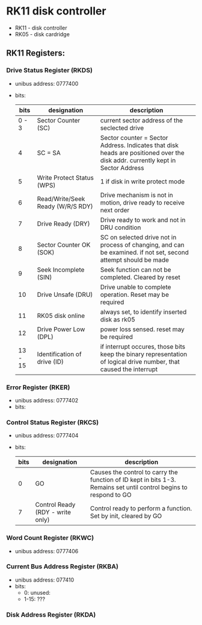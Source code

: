 # RK11 disk controller
* RK11 - disk controller
* RK05 - disk cardridge

## RK11 Registers:

### Drive Status Register (RKDS)
* unibus address: 0777400
* bits:

    |bits|designation|description|
    |----|-----------|-----------|
    |0 - 3 | Sector Counter (SC)|current sector address of the seclected drive|
    | 4 | SC = SA | Sector counter = Sector Address. Indicates that disk heads are positioned over the disk addr. currently kept in Sector Address|
    | 5 | Write Protect Status (WPS) | 1  if disk in write protect mode|
    | 6 | Read/Write/Seek Ready (W/R/S RDY)|Drive mechanism is not in motion, drive ready to receive next order|
    | 7 | Drive Ready (DRY) | Drive ready to work and not in DRU condition|
    | 8 | Sector Counter OK (SOK) | SC on selected drive not in process of changing, and can be examined. if not set, second attempt should be made|
    | 9 | Seek Incomplete (SIN) | Seek function can not be completed. Cleared by reset|
    | 10| Drive Unsafe (DRU) | Drive unable to complete operation. Reset may be required |
    | 11| RK05 disk online | always set, to identify inserted disk as rk05|
    | 12| Drive Power Low (DPL)| power loss sensed. reset may be required|
    | 13 - 15| Identification of drive (ID) | if interrupt occures, those bits keep the binary representation of logical drive number, that caused the interrupt|

        

### Error Register (RKER)
* unibus address: 0777402
* bits:

### Control Status Register (RKCS)
* unibus address: 0777404
* bits:

    |bits|designation|description|
    |----|-----------|-----------|
    | 0  | GO | Causes the control to carry the function of ID kept in bits 1-3. Remains set until control begins to respond to GO|
    | 7  | Control Ready (RDY - write only)| Control ready to perform a function. Set by init, cleared by GO|

### Word Count Register (RKWC)
* unibus address: 0777406

### Current Bus Address Register (RKBA)
* unibus address: 077410
* bits:
    * 0: unused:
    * 1-15: ???

### Disk Address Register (RKDA)    